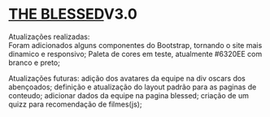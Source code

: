 # [THE BLESSED](https://eliezir.github.io/critica_de_cinema_html-css/)V3.0

Atualizações realizadas:               
Foram adicionados alguns componentes do Bootstrap, tornando o site mais dinamico e responsivo;
Paleta de cores em teste, atualmente #6320EE com branco e preto;

Atualizações futuras:
adição dos avatares da equipe na div oscars dos abençoados;
definição e atualização do layout padrão para as paginas de conteudo;
adicionar dados da equipe na pagina blessed;
criação de um quizz para recomendação de filmes(js);
